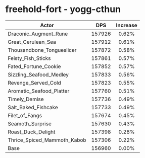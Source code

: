 # freehold-fort - yogg-cthun
| Actor | DPS | Increase |
|---|:---:|:---:|
|Draconic_Augment_Rune|157926|0.62%|
|Great_Cerulean_Sea|157912|0.61%|
|Thousandbone_Tongueslicer|157872|0.58%|
|Feisty_Fish_Sticks|157861|0.57%|
|Fated_Fortune_Cookie|157852|0.57%|
|Sizzling_Seafood_Medley|157833|0.56%|
|Revenge_Served_Cold|157823|0.55%|
|Aromatic_Seafood_Platter|157760|0.51%|
|Timely_Demise|157736|0.49%|
|Salt_Baked_Fishcake|157733|0.49%|
|Filet_of_Fangs|157674|0.45%|
|Seamoth_Surprise|157630|0.43%|
|Roast_Duck_Delight|157398|0.28%|
|Thrice_Spiced_Mammoth_Kabob|157306|0.22%|
|Base|156960|0.00%|
